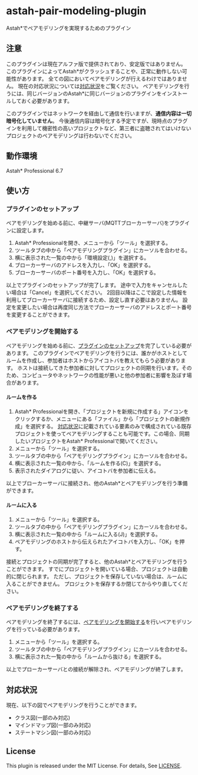 # astah-pair-modeling-plugin
Astah\*でペアモデリングを実現するためのプラグイン

## 注意
このプラグインは現在アルファ版で提供されており、安定版ではありません。
このプラグインによってAstah\*がクラッシュすることや、正常に動作しない可能性があります。
全ての図においてペアモデリングが行えるわけではありません。
現在の対応状況については[対応状況](#対応状況)をご覧ください。
ペアモデリングを行うには、同じバージョンのAstah\*に同じバージョンのプラグインをインストールしておく必要があります。

このプラグインではネットワークを経由して通信を行いますが、**通信内容は一切暗号化していません**。
今後通信内容は暗号化する予定ですが、現時点のプラグインを利用して機密性の高いプロジェクトなど、第三者に盗聴されてはいけないプロジェクトのペアモデリングは行わないでください。

## 動作環境
Astah\* Professional 6.7

## 使い方
### プラグインのセットアップ
ペアモデリングを始める前に、中継サーバ(MQTTブローカーサーバ)をプラグインに設定します。
1. Astah\* Professionalを開き、メニューから「ツール」を選択する。
2. ツールタブの中から「ペアモデリングプラグイン」にカーソルを合わせる。
3. 横に表示された一覧の中から「環境設定(,)」を選択する。
4. ブローカーサーバのアドレスを入力し、「OK」を選択する。
5. ブローカーサーバのポート番号を入力し、「OK」を選択する。

以上でプラグインのセットアップが完了します。
途中で入力をキャンセルしたい場合は「Cancel」を選択してください。
2回目以降はここで設定した情報を利用してブローカーサーバに接続するため、設定し直す必要はありません。
設定を変更したい場合は再度同じ方法でブローカーサーバのアドレスとポート番号を変更することができます。

### ペアモデリングを開始する
ペアモデリングを始める前に、[プラグインのセットアップ](#プラグインのセットアップ)を完了している必要があります。
このプラグインでペアモデリングを行うには、誰かがホストとしてルームを作成し、参加者はホストからアイコトバを教えてもらう必要があります。
ホストは接続してきた参加者に対してプロジェクトの同期を行います。そのため、コンピュータやネットワークの性能が悪いと他の参加者に影響を及ぼす場合があります。

#### ルームを作る
1. Astah\* Professionalを開き、「プロジェクトを新規に作成する」アイコンをクリックするか、メニューにある「ファイル」から「プロジェクトの新規作成」を選択する。
   [対応状況](#対応状況)に記載されている要素のみで構成されている既存プロジェクトを使ってペアモデリングすることも可能です。この場合、同期したいプロジェクトをAstah\* Professionalで開いてください。
2. メニューから「ツール」を選択する。
3. ツールタブの中から「ペアモデリングプラグイン」にカーソルを合わせる。
4. 横に表示された一覧の中から、「ルームを作る(C)」を選択する。
5. 表示されたダイアログに従い、アイコトバを参加者に伝える。

以上でブローカーサーバに接続され、他のAstah\*とペアモデリングを行う準備ができます。

#### ルームに入る
1. メニューから「ツール」を選択する。
2. ツールタブの中から「ペアモデリングプラグイン」にカーソルを合わせる。
3. 横に表示された一覧の中から「ルームに入る(J)」を選択する。
4. ペアモデリングのホストから伝えられたアイコトバを入力し、「OK」を押す。

接続とプロジェクトの同期が完了すると、他のAstah\*とペアモデリングを行うことができます。
すでにプロジェクトを開いている場合、プロジェクトは自動的に閉じられます。
ただし、プロジェクトを保存していない場合は、ルームに入ることができません。
プロジェクトを保存するか閉じてからやり直してください。


### ペアモデリングを終了する
ペアモデリングを終了するには、[ペアモデリングを開始する](#ペアモデリングを開始する)を行いペアモデリングを行っている必要があります。

1. メニューから「ツール」を選択する。
2. ツールタブの中から「ペアモデリングプラグイン」にカーソルを合わせる。
3. 横に表示された一覧の中から「ルームから抜ける」を選択する。

以上でプローカーサーバとの接続が解除され、ペアモデリングが終了します。

## 対応状況
現在、以下の図でペアモデリングを行うことができます。

* クラス図(一部のみ対応)
* マインドマップ図(一部のみ対応)
* ステートマシン図(一部のみ対応)

## License
This plugin is released under the MIT License.
For details, See [LICENSE](LICENSE).
